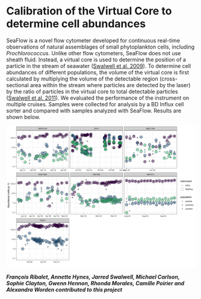 # Calibration of the Virtual Core to determine cell abundances
SeaFlow is a novel flow cytometer developed for continuous real-time observations of natural assemblages of small phytoplankton cells, including <i>Prochlorococcus</i>. Unlike other flow cytometers, SeaFlow does not use sheath fluid. Instead, a virtual core is used to determine the position of a particle in the stream of seawater ([Swalwell et al. 2009](https://doi.org/10.1002/cyto.a.20792)). To determine cell abundances of different populations, the volume of the virtual core is first calculated by multiplying the volume of the detectable region (cross-sectional area within the stream where particles are detected by the laser) by the ratio of particles in the virtual core to total detectable particles ([Swalwell et al. 2011](https://doi.org/10.4319/lom.2011.9.466)). We evaluated the performance of the instrument on multiple cruises. Samples were collected for analysis by a BD Influx cell sorter and compared with samples analyzed with SeaFlow. Results are shown below.

![alt text](2.cruise_calibration/SeaFlowInflux-CRUISEcomparison.png "Abundances of Prochlorococcus, Synechococcus and picoeukaryotes from various cruises")

***François Ribalet, Annette Hynes, Jarred Swalwell, Michael Carlson, Sophie Clayton, Gwenn Hennon, Rhonda Morales, Camille Poirier and Alexandra Worden contributed to this project***
